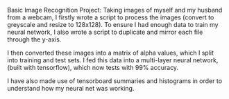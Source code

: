 Basic Image Recognition Project:
Taking images of myself and my husband from a webcam, I firstly wrote a script to process the images (convert to greyscale and resize to 128x128). To ensure I had enough data to train my neural network, I also wrote a script to duplicate and mirror each file through the y-axis.

I then converted these images into a matrix of alpha values, which I split into training and test sets.
I fed this data into a multi-layer neural network, (built with tensorflow), which now tests with 99% accuracy.

I have also made use of tensorboard summaries and histograms in order to understand how my neural net was working.
